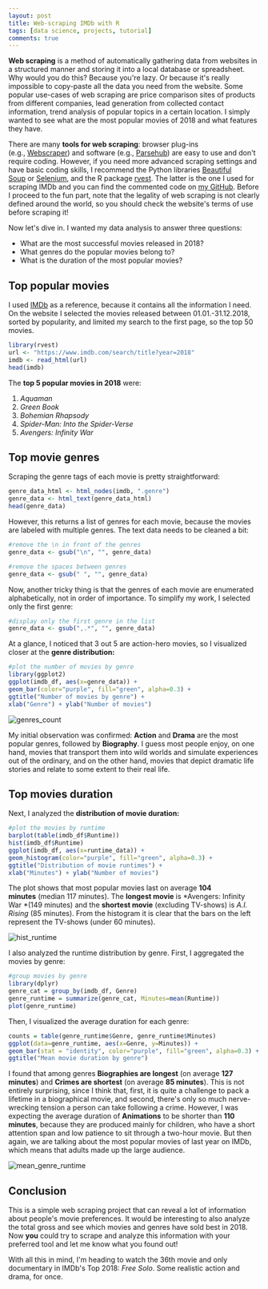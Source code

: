 ```yaml
---
layout: post
title: Web-scraping IMDb with R
tags: [data science, projects, tutorial]
comments: true
---
```


**Web scraping** is a method of automatically gathering data from websites in a structured manner and storing it into a local database or spreadsheet. Why would you do this? Because you're lazy. Or because it's really impossible to copy-paste all the data you need from the website. Some popular use-cases of web scraping are price comparison sites of products from different companies, lead generation from collected contact information, trend analysis of popular topics in a certain location. I simply wanted to see what are the most popular movies of 2018 and what features they have.

There are many **tools for web scraping**: browser plug-ins (e.g., [Webscraper](https://www.webscraper.io/)) and software (e.g., [Parsehub](https://www.parsehub.com/)) are easy to use and don't require coding. However, if you need more advanced scraping settings and have basic coding skills, I recommend the Python libraries [Beautiful Soup](https://www.crummy.com/software/BeautifulSoup/) or [Selenium](https://selenium-python.readthedocs.io/), and the R package [rvest](https://cran.r-project.org/web/packages/rvest/README.html). The latter is the one I used for scraping IMDb and you can find the commented code on [my GitHub](https://github.com/lorenanda/imdb/blob/master/imdb_top_2018.R). Before I proceed to the fun part, note that the legality of web scraping is not clearly defined around the world, so you should check the website's terms of use before scraping it!

Now let's dive in. I wanted my data analysis to answer three questions:

-   What are the most successful movies released in 2018?
-   What genres do the popular movies belong to?
-   What is the duration of the most popular movies?

Top popular movies
------------------

I used [IMDb](https://www.imdb.com/search/title?year=2018) as a reference, because it contains all the information I need. On the website I selected the movies released between 01.01.-31.12.2018, sorted by popularity, and limited my search to the first page, so the top 50 movies.

```r
library(rvest)
url <- "https://www.imdb.com/search/title?year=2018"
imdb <- read_html(url)
head(imdb)
```

The **top 5 popular movies in 2018** were:

1.  *Aquaman*
2.  *Green Book*
3.  *Bohemian Rhapsody*
4.  *Spider-Man: Into the Spider-Verse*
5.  *Avengers: Infinity War*

Top movie genres
----------------

Scraping the genre tags of each movie is pretty straightforward:

```r
genre_data_html <- html_nodes(imdb, ".genre")
genre_data <- html_text(genre_data_html)
head(genre_data)
```

However, this returns a list of genres for each movie, because the movies are labeled with multiple genres. The text data needs to be cleaned a bit:

```r
#remove the \n in front of the genres
genre_data <- gsub("\n", "", genre_data)

#remove the spaces between genres
genre_data <- gsub(" ", "", genre_data)
```

Now, another tricky thing is that the genres of each movie are enumerated alphabetically, not in order of importance. To simplify my work, I selected only the first genre:

```r
#display only the first genre in the list
genre_data <- gsub(",.*", "", genre_data)
```
At a glance, I noticed that 3 out 5 are action-hero movies, so I visualized closer at the **genre distribution:**

```r
#plot the number of movies by genre
library(ggplot2)
ggplot(imdb_df, aes(x=genre_data)) +
geom_bar(color="purple", fill="green", alpha=0.3) +
ggtitle("Number of movies by genre") +
xlab("Genre") + ylab("Number of movies")
```

![genres_count](https://lorenaciutacu.files.wordpress.com/2019/03/genres_count.png?w=736)

My initial observation was confirmed: **Action** and **Drama** are the most popular genres, followed by **Biography**. I guess most people enjoy, on one hand, movies that transport them into wild worlds and simulate experiences out of the ordinary, and on the other hand, movies that depict dramatic life stories and relate to some extent to their real life.

Top movies duration
-------------------

Next, I analyzed the **distribution of movie duration:**

```r
#plot the movies by runtime
barplot(table(imdb_df$Runtime))
hist(imdb_df$Runtime)
ggplot(imdb_df, aes(x=runtime_data)) +
geom_histogram(color="purple", fill="green", alpha=0.3) +
ggtitle("Distribution of movie runtimes") +
xlab("Minutes") + ylab("Number of movies")
```

The plot shows that most popular movies last on average **104 minutes** (median 117 minutes). The **longest movie** is *Avengers: Infinity War *(149 minutes) and the **shortest movie** (excluding TV-shows) is *A.I. Rising* (85 minutes). From the histogram it is clear that the bars on the left represent the TV-shows (under 60 minutes).

![hist_runtime](https://lorenaciutacu.files.wordpress.com/2019/03/hist_runtime.png?w=736)

I also analyzed the runtime distribution by genre. First, I aggregated the movies by genre:

```r
#group movies by genre
library(dplyr)
genre_cat = group_by(imdb_df, Genre)
genre_runtime = summarize(genre_cat, Minutes=mean(Runtime))
plot(genre_runtime)
```

Then, I visualized the average duration for each genre:

```r
counts = table(genre_runtime$Genre, genre_runtime$Minutes)
ggplot(data=genre_runtime, aes(x=Genre, y=Minutes)) +
geom_bar(stat = "identity", color="purple", fill="green", alpha=0.3) +
ggtitle("Mean movie duration by genre")
```

I found that among genres **Biographies are longest** (on average **127 minutes**) and **Crimes are shortest** (on average **85 minutes**). This is not entirely surprising, since I think that, first, it is quite a challenge to pack a lifetime in a biographical movie, and second, there's only so much nerve-wrecking tension a person can take following a crime. However, I was expecting the average duration of **Animations** to be shorter than **110 minutes**, because they are produced mainly for children, who have a short attention span and low patience to sit through a two-hour movie. But then again, we are talking about the most popular movies of last year on IMDb, which means that adults made up the large audience.

![mean_genre_runtime](https://lorenaciutacu.files.wordpress.com/2019/03/mean_genre_runtime.png?w=736)

Conclusion
----------

This is a simple web scraping project that can reveal a lot of information about people's movie preferences. It would be interesting to also analyze the total gross and see which movies and genres have sold best in 2018. Now **you** could try to scrape and analyze this information with your preferred tool and let me know what you found out!

With all this in mind, I'm heading to watch the 36th movie and only documentary in IMDb's Top 2018: *Free Solo*. Some realistic action and drama, for once.